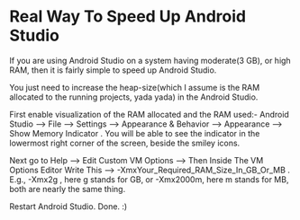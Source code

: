 # Real Way To Speed Up Android Studio

If you are using Android Studio on a system having moderate(3 GB), or high RAM, then it is fairly simple to speed up Android Studio.

You just need to increase the heap-size(which I assume is the RAM allocated to the running projects, yada yada) in the Android Studio.

First enable visualization of the RAM allocated and the RAM used:-
Android Studio --> File --> Settings --> Appearance & Behavior --> Appearance --> Show Memory Indicator .
You will be able to see the indicator in the lowermost right corner of the screen, beside the smiley icons.

Next go to Help --> Edit Custom VM Options -->  Then Inside The VM Options Editor Write This --> -XmxYour_Required_RAM_Size_In_GB_Or_MB .
E.g., -Xmx2g , here g stands for GB, or -Xmx2000m, here m stands for MB, both are nearly the same thing.

Restart Android Studio. Done. :)

 

